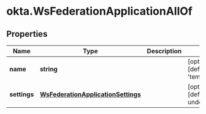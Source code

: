 # okta.WsFederationApplicationAllOf

## Properties

Name | Type | Description | Notes
------------ | ------------- | ------------- | -------------
**name** | **string** |  | [optional] [default to &#39;template_wsfed&#39;]
**settings** | [**WsFederationApplicationSettings**](WsFederationApplicationSettings.md) |  | [optional] [default to undefined]

